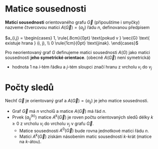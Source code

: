 # Matice sousednosti

**Maticí sousednosti** orientovaného grafu $\vec{G}$ (připouštíme i smyčky) nazveme čtvercovou matici $A(\vec{G}) = (a_{ij})$ řádu $n$, definovanou předpisem

$a_{i,j} = \begin{cases} 1, \rule{.8cm}{0pt} \text{pokud v } \vec{G} \text{ existuje hrana } (i, j), \\ 0 \rule{1cm}{0pt} \text{jinak}. \end{cases}$

Pro neorientovaný graf $G$ definujeme matici sousednosti $A(G)$ jako matici sousednosti **jeho symetrické orientace**. (obecně $A(\vec{G})$ není symetrická)

- hodnota 1 na $i$-tém řádku a $j$-tém sloupci značí hranu z vrcholu $v_{i}$ do $v_{j}$

# Počty sledů

Nechť $\vec{G}$ je orientovaný graf a $A(\vec{G}) = (a_{ij})$ je jeho matice sousednosti.
- Graf $\vec{G}$ má $n$ vrcholů a matice $A(\vec{G})$ má řád $n$.
- Prvek $(a^{(k)}_{ij})$ matice $A^k(\vec{G})$ je roven počtu orientovaných sledů délky $k \geq 0$ z vrcholu $v_{i}$ do vrcholu $v_{j}$ v grafu $\vec{G}$.
	- Matice sousednosti $A^0(\vec{G})$ bude rovna jednotkové matici řádu $n$.
	- Matici $A^k(\vec{G})$ získám násobením matic sousedností $k$-krát (matice na $k$-átou).


